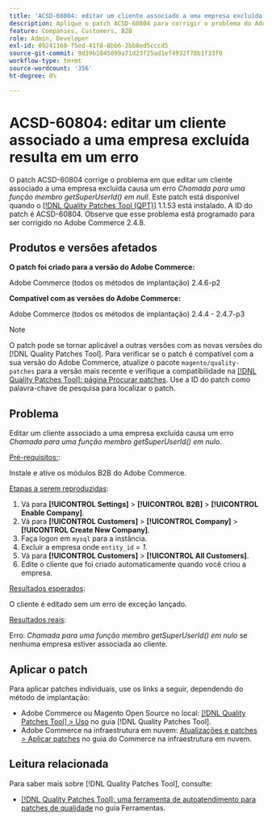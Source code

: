 ```yaml
---
title: 'ACSD-60804: editar um cliente associado a uma empresa excluída resulta em um erro'
description: Aplique o patch ACSD-60804 para corrigir o problema do Adobe Commerce em que editar um cliente associado a uma empresa excluída causa um erro *Chamada para uma função membro getSuperUserId() em null*.
feature: Companies, Customers, B2B
role: Admin, Developer
exl-id: 09241160-f5ed-41f8-8bb6-2bb8ed5cccd5
source-git-commit: 9d39b1045099a71d23f25ad1ef4932f78b1f33f0
workflow-type: tm+mt
source-wordcount: '356'
ht-degree: 0%

---
```


# ACSD-60804: editar um cliente associado a uma empresa excluída resulta em um erro

O patch ACSD-60804 corrige o problema em que editar um cliente associado a uma empresa excluída causa um erro *Chamada para uma função membro getSuperUserId() em null*. Este patch está disponível quando o [[!DNL Quality Patches Tool (QPT)]](/help/tools/quality-patches-tool/quality-patches-tool-to-self-serve-quality-patches.md) 1.1.53 está instalado. A ID do patch é ACSD-60804. Observe que esse problema está programado para ser corrigido no Adobe Commerce 2.4.8.

## Produtos e versões afetados

**O patch foi criado para a versão do Adobe Commerce:**

Adobe Commerce (todos os métodos de implantação) 2.4.6-p2

**Compatível com as versões do Adobe Commerce:**

Adobe Commerce (todos os métodos de implantação) 2.4.4 - 2.4.7-p3

>[!NOTE]
>
>O patch pode se tornar aplicável a outras versões com as novas versões do [!DNL Quality Patches Tool]. Para verificar se o patch é compatível com a sua versão do Adobe Commerce, atualize o pacote `magento/quality-patches` para a versão mais recente e verifique a compatibilidade na [[!DNL Quality Patches Tool]: página Procurar patches](https://experienceleague.adobe.com/tools/commerce-quality-patches/index.html). Use a ID do patch como palavra-chave de pesquisa para localizar o patch.

## Problema

Editar um cliente associado a uma empresa excluída causa um erro *Chamada para uma função membro getSuperUserId() em nulo*.

<u>Pré-requisitos:</u>:

Instale e ative os módulos B2B do Adobe Commerce.

<u>Etapas a serem reproduzidas</u>:

1. Vá para **[!UICONTROL Settings]** > **[!UICONTROL B2B]** > **[!UICONTROL Enable Company]**.
1. Vá para **[!UICONTROL Customers]** > **[!UICONTROL Company]** > **[!UICONTROL Create New Company]**.
1. Faça logon em `mysql` para a instância.
1. Excluir a empresa onde `entity_id` = *1*.
1. Vá para **[!UICONTROL Customers]** > **[!UICONTROL All Customers]**.
1. Edite o cliente que foi criado automaticamente quando você criou a empresa.

<u>Resultados esperados</u>:

O cliente é editado sem um erro de exceção lançado.

<u>Resultados reais</u>:

Erro: *Chamada para uma função membro getSuperUserId() em nulo* se nenhuma empresa estiver associada ao cliente.

## Aplicar o patch

Para aplicar patches individuais, use os links a seguir, dependendo do método de implantação:

* Adobe Commerce ou Magento Open Source no local: [[!DNL Quality Patches Tool] > Uso](/help/tools/quality-patches-tool/usage.md) no guia [!DNL Quality Patches Tool].
* Adobe Commerce na infraestrutura em nuvem: [Atualizações e patches > Aplicar patches](https://experienceleague.adobe.com/docs/commerce-cloud-service/user-guide/develop/upgrade/apply-patches.html) no guia do Commerce na infraestrutura em nuvem.

## Leitura relacionada

Para saber mais sobre [!DNL Quality Patches Tool], consulte:

* [[!DNL Quality Patches Tool]: uma ferramenta de autoatendimento para patches de qualidade](/help/tools/quality-patches-tool/quality-patches-tool-to-self-serve-quality-patches.md) no guia Ferramentas.

